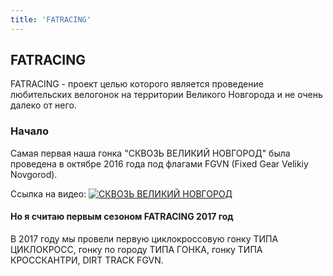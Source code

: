 ```yaml
---
title: 'FATRACING'
---
```


## FATRACING

FATRACING - проект целью которого является проведение любительских велогонок на территории Великого Новгорода и не очень далеко от него.

### Начало
Самая первая наша гонка "СКВОЗЬ ВЕЛИКИЙ НОВГОРОД" была проведена в октябре 2016 года под флагами FGVN (Fixed Gear Velikiy Novgorod).

Ссылка на видео:
[![СКВОЗЬ ВЕЛИКИЙ НОВГОРОД](https://img.youtube.com/vi/9qncic2wJ78/0.jpg)](https://www.youtube.com/watch?v=9qncic2wJ78)

#### Но я считаю первым сезоном FATRACING **2017 год**

В 2017 году мы провели первую циклокроссовую гонку ТИПА ЦИКЛОКРОСС, гонку по городу ТИПА ГОНКА, гонку ТИПА КРОССКАНТРИ, DIRT TRACK FGVN.